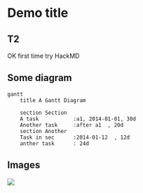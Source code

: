 # Demo title

## T2
OK first time try HackMD

## Some diagram

```mermaid
gantt
    title A Gantt Diagram

    section Section
    A task           :a1, 2014-01-01, 30d
    Another task     :after a1  , 20d
    section Another
    Task in sec      :2014-01-12  , 12d
    anther task      : 24d
```

## Images


![](https://i.imgur.com/zDhsW0e.png)